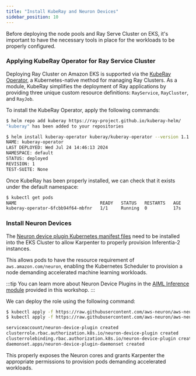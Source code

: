 ```yaml
---
title: "Install KubeRay and Neuron Devices"
sidebar_position: 10
---
```


Before deploying the node pools and Ray Serve Cluster on EKS, it's important to have the necessary tools in place for the workloads to be properly configured.

### Applying KubeRay Operator for Ray Service Cluster

Deploying Ray Cluster on Amazon EKS is supported via the [KubeRay Operator](https://ray-project.github.io/kuberay/), a Kubernetes-native method for managing Ray Clusters. As a module, KubeRay simplifies the deployment of Ray applications by providing three unique custom resource definitions: `RayService`, `RayCluster`, and `RayJob`.

To install the KubeRay Operator, apply the following commands:

```bash
$ helm repo add kuberay https://ray-project.github.io/kuberay-helm/
"kuberay" has been added to your repositories
```

```bash wait=10
$ helm install kuberay-operator kuberay/kuberay-operator --version 1.1.0
NAME: kuberay-operator
LAST DEPLOYED: Wed Jul 24 14:46:13 2024
NAMESPACE: default
STATUS: deployed
REVISION: 1
TEST-SUITE: None
```

Once KubeRay has been properly installed, we can check that it exists under the default namespace:

```bash
$ kubectl get pods
NAME                                READY   STATUS   RESTARTS   AGE
kuberay-operator-6fcbb94f64-mbfnr   1/1     Running  0          17s
```

### Install Neuron Devices

The [Neuron device plugin Kubernetes manifest files](https://github.com/aws-neuron/aws-neuron-sdk/tree/master/src/k8) need to be installed into the EKS Cluster to allow Karpenter to properly provision Inferentia-2 instances.

This allows pods to have the resource requirement of `aws.amazon.com/neuron`, enabling the Kubernetes Scheduler to provision a node demanding accelerated machine learning workloads.

:::tip
You can learn more about Neuron Device Plugins in the [AIML Inference module](../../aiml/inferentia/index.md) provided in this workshop.
:::

We can deploy the role using the following command:

```bash
$ kubectl apply -f https://raw.githubusercontent.com/aws-neuron/aws-neuron-sdk/master/src/k8/k8s-neuron-device-plugin-rbac.yml
$ kubectl apply -f https://raw.githubusercontent.com/aws-neuron/aws-neuron-sdk/master/src/k8/k8s-neuron-device-plugin.yml

serviceaccount/neuron-device-plugin created
clusterrole.rbac.authorization.k8s.io/neuron-device-plugin created
clusterrolebinding.rbac.authorization.k8s.io/neuron-device-plugin created
daemonset.apps/neuron-device-plugin-daemonset created
```

This properly exposes the Neuron cores and grants Karpenter the appropriate permissions to provision pods demanding accelerated workloads.
